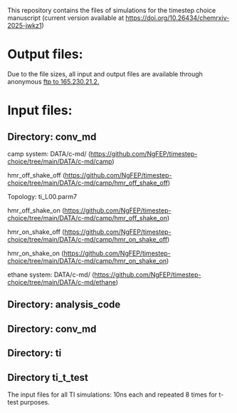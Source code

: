 This repository contains the files of simulations for the timestep choice manuscript (current version available at https://doi.org/10.26434/chemrxiv-2025-jwkz1)
# Output files: #
  Due to the file sizes, all input and output files are available through anonymous [ftp to 165.230.21.2.](ftp://165.230.21.2/)  

# Input files: #
## Directory: conv_md ##
camp system: DATA/c-md/ (https://github.com/NgFEP/timestep-choice/tree/main/DATA/c-md/camp)

hmr_off_shake_off (https://github.com/NgFEP/timestep-choice/tree/main/DATA/c-md/camp/hmr_off_shake_off)

Topology: ti_L00.parm7

hmr_off_shake_on (https://github.com/NgFEP/timestep-choice/tree/main/DATA/c-md/camp/hmr_off_shake_on)

hmr_on_shake_off (https://github.com/NgFEP/timestep-choice/tree/main/DATA/c-md/camp/hmr_on_shake_off)

hmr_on_shake_on (https://github.com/NgFEP/timestep-choice/tree/main/DATA/c-md/camp/hmr_on_shake_on)

ethane system: DATA/c-md/ (https://github.com/NgFEP/timestep-choice/tree/main/DATA/c-md/ethane)
## Directory: analysis_code ##

## Directory: conv_md ##

## Directory: ti ##

## Directory ti_t_test ## 
The input files for all TI simulations: 10ns each and repeated 8 times for t-test purposes.

